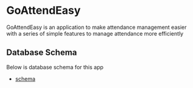 # GoAttendEasy

GoAttendEasy is an application to make attendance management easier with a series of simple features to manage attendance more efficiently

## Database Schema

Below is database schema for this app

- [schema](https://dbdiagram.io/d/Crino-62500b892514c97903f5e23d)

